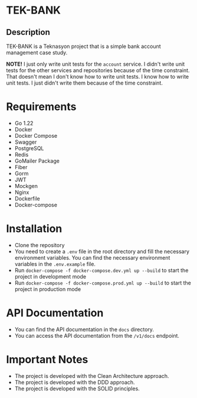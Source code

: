 # TEK-BANK
## Description
TEK-BANK is a Teknasyon project that is a simple bank account management case study.

**NOTE!** I just only write unit tests for the `account` service. I didn't write unit tests for the other services and repositories because of the time constraint. 
That doesn't mean I don't know how to write unit tests. I know how to write unit tests. I just didn't write them because of the time constraint.

# Requirements
- Go 1.22
- Docker
- Docker Compose
- Swagger
- PostgreSQL
- Redis
- GoMailer Package
- Fiber
- Gorm
- JWT
- Mockgen
- Nginx
- Dockerfile
- Docker-compose

# Installation
- Clone the repository
- You need to create a `.env` file in the root directory and fill the necessary environment variables. You can find the necessary environment variables in the `.env.example` file.
- Run `docker-compose -f docker-compose.dev.yml up --build` to start the project in development mode
- Run `docker-compose -f docker-compose.prod.yml up --build` to start the project in production mode

# API Documentation
- You can find the API documentation in the `docs` directory.
- You can access the API documentation from the `/v1/docs` endpoint.

# Important Notes
- The project is developed with the Clean Architecture approach.
- The project is developed with the DDD approach.
- The project is developed with the SOLID principles.